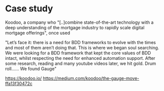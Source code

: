 # Case study

Koodoo, a company who "[..]combine state-of-the-art technology with a deep understanding of the mortgage industry to rapidly scale digital mortgage offerings", once used 

"Let’s face it: there is a need for BDD frameworks to evolve with the times and most of them aren’t doing that. 
This is where we began soul searching. We were looking for a BDD framework that kept the core values of BDD intact, 
whilst respecting the need for enhanced automation support. After some research, reading and many youtube videos later, we hit gold. 
Drum roll…… We found Gauge"

https://koodoo.io/
https://medium.com/koodoo/the-gauge-move-ffa13f30472c